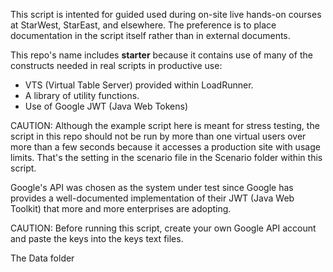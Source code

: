 This script is intented for guided used during on-site live hands-on courses at StarWest, StarEast, and elsewhere.
The preference is to place documentation in the script itself rather than in external documents.

This repo's name includes <strong>starter</strong> because it contains use of many of the constructs needed in real scripts in productive use:

 * VTS (Virtual Table Server) provided within LoadRunner.
 * A library of utility functions.
 * Use of Google JWT (Java Web Tokens) 

CAUTION: Although the example script here is meant for stress testing, the script in this repo should not be run by more than one virtual users over more than a few seconds because it accesses a production site with usage limits.
That's the setting in the scenario file in the Scenario folder within this script.

Google's API was chosen as the system under test since Google has provides a well-documented implementation of their JWT (Java Web Toolkit) that more and more enterprises are adopting.

CAUTION: Before running this script, create your own Google API account and paste the keys into the keys text files.

The Data folder
